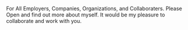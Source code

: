 For All Employers, Companies, Organizations, and Collaboraters. Please Open and find out more about myself. It would be my pleasure to collaborate and work with you.
